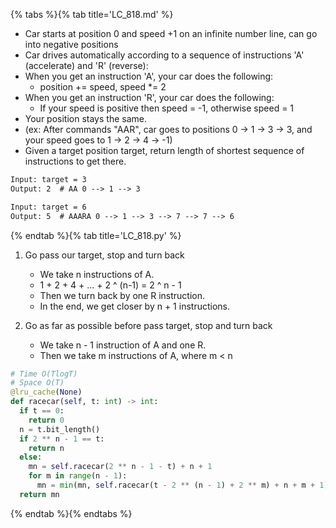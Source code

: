 {% tabs %}{% tab title='LC_818.md' %}

* Car starts at position 0 and speed +1 on an infinite number line, can go into negative positions
* Car drives automatically according to a sequence of instructions 'A' (accelerate) and 'R' (reverse):
* When you get an instruction 'A', your car does the following:
  * position += speed, speed *= 2
* When you get an instruction 'R', your car does the following:
  * If your speed is positive then speed = -1, otherwise speed = 1
* Your position stays the same.
* (ex: After commands "AAR", car goes to positions 0 -> 1 -> 3 -> 3, and your speed goes to 1 -> 2 -> 4 -> -1)
* Given a target position target, return length of shortest sequence of instructions to get there.

```txt
Input: target = 3
Output: 2  # AA 0 --> 1 --> 3

Input: target = 6
Output: 5  # AAARA 0 --> 1 --> 3 --> 7 --> 7 --> 6
```

{% endtab %}{% tab title='LC_818.py' %}

1. Go pass our target, stop and turn back
    * We take n instructions of A.
    * 1 + 2 + 4 + ... + 2 ^ (n-1) = 2 ^ n - 1
    * Then we turn back by one R instruction.
    * In the end, we get closer by n + 1 instructions.

2. Go as far as possible before pass target, stop and turn back
    * We take n - 1 instruction of A and one R.
    * Then we take m instructions of A, where m < n

```py
# Time O(TlogT)
# Space O(T)
@lru_cache(None)
def racecar(self, t: int) -> int:
  if t == 0:
    return 0
  n = t.bit_length()
  if 2 ** n - 1 == t:
    return n
  else:
    mn = self.racecar(2 ** n - 1 - t) + n + 1
    for m in range(n - 1):
      mn = min(mn, self.racecar(t - 2 ** (n - 1) + 2 ** m) + n + m + 1)
  return mn
```

{% endtab %}{% endtabs %}
